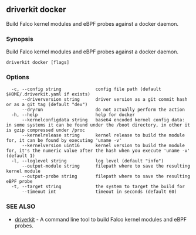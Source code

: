 ## driverkit docker

Build Falco kernel modules and eBPF probes against a docker daemon.

### Synopsis

Build Falco kernel modules and eBPF probes against a docker daemon.

```
driverkit docker [flags]
```

### Options

```
  -c, --config string             config file path (default $HOME/.driverkit.yaml if exists)
      --driverversion string      driver version as a git commit hash or as a git tag (default "dev")
      --dryrun                    do not actually perform the action
  -h, --help                      help for docker
      --kernelconfigdata string   base64 encoded kernel config data: in some systems it can be found under the /boot directory, in other it is gzip compressed under /proc
      --kernelrelease string      kernel release to build the module for, it can be found by executing 'uname -v'
      --kernelversion uint16      kernel version to build the module for, it's the numeric value after the hash when you execute 'uname -v' (default 1)
  -l, --loglevel string           log level (default "info")
      --output-module string      filepath where to save the resulting kernel module
      --output-probe string       filepath where to save the resulting eBPF probe
  -t, --target string             the system to target the build for
      --timeout int               timeout in seconds (default 60)
```

### SEE ALSO

* [driverkit](driverkit.md)	 - A command line tool to build Falco kernel modules and eBPF probes.

